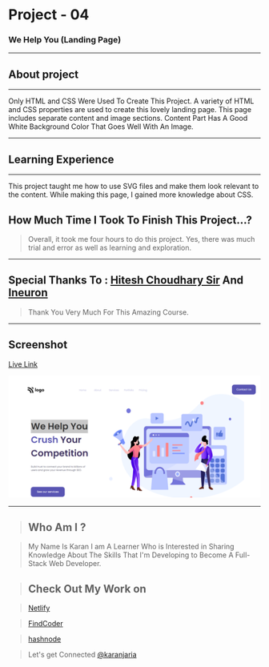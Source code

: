 # Project - 04

### We Help You (Landing Page)

---

## About project
---



Only HTML and CSS Were Used To Create This Project. A variety of HTML and CSS properties are used to create this lovely landing page.
This page includes separate content and image sections. Content Part Has A Good White Background Color That Goes Well With An Image.


---


## Learning Experience
---
This project taught me how to use SVG files and make them look relevant to the content. While making this page, I gained more knowledge about CSS.



## How Much Time I Took To Finish This Project...? 
>Overall, it took me four hours to do this project. Yes, there was much trial and error as well as learning and exploration.

---

##  Special Thanks To : [Hitesh Choudhary Sir](https://www.instagram.com/hiteshchoudharyofficial/?hl=en)  And [Ineuron](https://ineuron.ai/course/Full-Stack-Javascript-Web-Developer)

>Thank You Very Much For This Amazing Course.

---

## Screenshot 


[Live Link](https://dancing-nougat-0cde59.netlify.app/)

![What's Trend In](./Capture.PNG)

---


>## Who Am I ?

>My Name Is Karan I am A Learner Who is Interested in Sharing Knowledge About The Skills That I'm Developing to Become A Full-Stack Web Developer.

>## Check Out My Work on 

>[Netlify](https://app.netlify.com/teams/karan9846/overview?_ga=2.175703073.206776847.1659963657-634189433.1659791041)

>[FindCoder](https://www.findcoder.io/u/karan18)

>[hashnode](https://hashnode.com/@karan787)

>Let's get Connected [@karanjaria](https://www.instagram.com/karanjaria/?hl=en)
